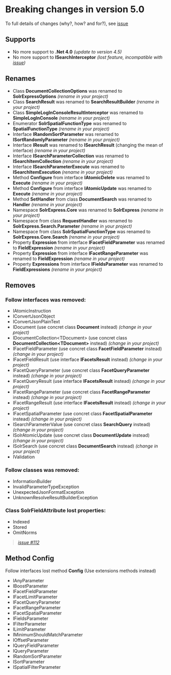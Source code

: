 # Breaking changes in version 5.0

To full details of changes (why?, how? and for?), see [issue](https://github.com/solr-express/solr-express/issues/187)

## Supports

* No more support to **.Net 4.0** *(update to version 4.5)*
* No more support to **ISearchInterceptor** *(lost feature, incompatible with [issue](https://github.com/solr-express/solr-express/issues/171))*

## Renames

* Class **DocumentCollectionOptions** was renamed to **SolrExpressOptions** *(rename in your project)*
* Class **SearchResult** was renamed to **SearchResultBuilder** *(rename in your project)*
* Class **SimpleLogInConsoleResultInterceptor** was renamed to **SimpleLogInConsole** *(rename in your project)*
* Enumerator **SolrSpatialFunctionType** was renamed to **SpatialFunctionType** *(rename in your project)*
* Interface **IRandomSortParameter** was renamed to **ISortRandomlyParameter** *(rename in your project)*
* Interface **IResult** was renamed to **ISearchResult** (changing the mean of interface) *(rename in your project)*
* Interface **ISearchParameterCollection** was renamed to **ISearchItemCollection** *(rename in your project)*
* Interface **ISearchParameterExecute** was renamed to **ISearchItemExecution** *(rename in your project)*
* Method **Configure** from interface **IAtomicDelete** was renamed to **Execute** *(rename in your project)*
* Method **Configure** from interface **IAtomicUpdate** was renamed to **Execute** *(rename in your project)*
* Method **SetHandler** from class **DocumentSearch** was renamed to **Handler** *(rename in your project)*
* Namespace **SolrExpress.Core** was renamed to **SolrExpress** *(rename in your project)*
* Namespace from class **RequestHandler** was renamed to **SolrExpress.Search.Parameter** *(rename in your project)*
* Namespace from class **SolrSpatialFunctionType** was renamed to **SolrExpress.Core.Search** *(rename in your project)*
* Property **Expression** from interface **IFacetFieldParameter** was renamed to **FieldExpression** *(rename in your project)*
* Property **Expression** from interface **IFacetRangeParameter** was renamed to **FieldExpression** *(rename in your project)*
* Property **Expressions** from interface **IFieldsParameter** was renamed to **FieldExpressions** *(rename in your project)*

## Removes

### Follow interfaces was removed:

* IAtomicInstruction
* IConvertJsonObject
* IConvertJsonPlainText
* IDocument (use concret class **Document** instead) *(change in your project)*
* IDocumentCollection\<TDocument\> (use concret class **DocumentCollection\<TDocument\>** instead) *(change in your project)*
* IFacetFieldParameter (use concret class **FacetFieldParameter** instead) *(change in your project)*
* IFacetFieldResult (use interface **IFacetsResult** instead) *(change in your project)*
* IFacetQueryParameter (use concret class **FacetQueryParameter** instead) *(change in your project)*
* IFacetQueryResult (use interface **IFacetsResult** instead) *(change in your project)*
* IFacetRangeParameter (use concret class **FacetRangeParameter** instead) *(change in your project)*
* IFacetRangeResult (use interface **IFacetsResult** instead) *(change in your project)*
* IFacetSpatialParameter (use concret class **FacetSpatialParameter** instead) *(change in your project)*
* ISearchParameterValue (use concret class **SearchQuery** instead) *(change in your project)*
* ISolrAtomicUpdate (use concret class **DocumentUpdate** instead) *(change in your project)*
* ISolrSearch (use concret class **DocumentSearch** instead) *(change in your project)*
* IValidation

### Follow classes was removed:

* InformationBuilder
* InvalidParameterTypeException
* UnexpectedJsonFormatException
* UnknownResolveResultBuilderException

### Class **SolrFieldAttribute** lost properties:

* Indexed
* Stored
* OmitNorms

 > *[issue #112](https://github.com/solr-express/solr-express/issues/112)*

## Method Config

Follow interfaces lost method **Config** (Use extensions methods instead)

* IAnyParameter
* IBoostParameter
* IFacetFieldParameter
* IFacetLimitParameter
* IFacetQueryParameter
* IFacetRangeParameter
* IFacetSpatialParameter
* IFieldsParameter
* IFilterParameter
* ILimitParameter
* IMinimumShouldMatchParameter
* IOffsetParameter
* IQueryFieldParameter
* IQueryParameter
* IRandomSortParameter
* ISortParameter
* ISpatialFilterParameter